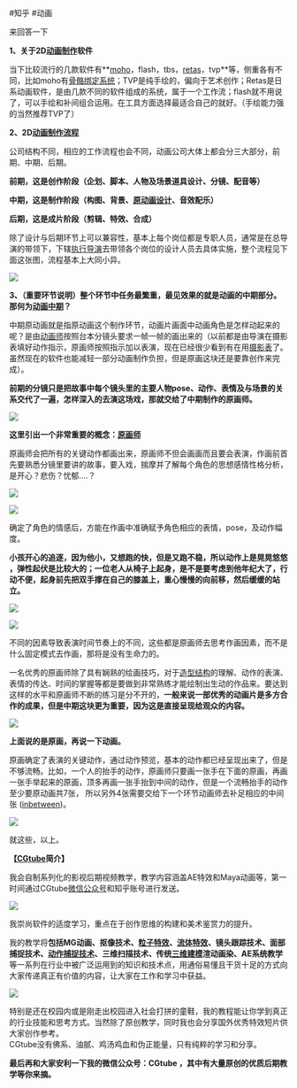 #知乎 #动画

来回答一下

**1、关于2D[动画制作](https://www.zhihu.com/search?q=%E5%8A%A8%E7%94%BB%E5%88%B6%E4%BD%9C&search_source=Entity&hybrid_search_source=Entity&hybrid_search_extra=%7B%22sourceType%22%3A%22answer%22%2C%22sourceId%22%3A567934273%7D)软件**

当下比较流行的几款软件有**[moho](https://www.zhihu.com/search?q=moho&search_source=Entity&hybrid_search_source=Entity&hybrid_search_extra=%7B%22sourceType%22%3A%22answer%22%2C%22sourceId%22%3A567934273%7D)，flash，tbs，[retas](https://www.zhihu.com/search?q=retas&search_source=Entity&hybrid_search_source=Entity&hybrid_search_extra=%7B%22sourceType%22%3A%22answer%22%2C%22sourceId%22%3A567934273%7D)，tvp**等，侧重各有不同，比如moho有[骨骼绑定系统](https://www.zhihu.com/search?q=%E9%AA%A8%E9%AA%BC%E7%BB%91%E5%AE%9A%E7%B3%BB%E7%BB%9F&search_source=Entity&hybrid_search_source=Entity&hybrid_search_extra=%7B%22sourceType%22%3A%22answer%22%2C%22sourceId%22%3A567934273%7D)；TVP是纯手绘的，偏向于艺术创作；Retas是日系动画软件，是由几款不同的软件组成的系统，属于一个工作流；flash就不用说了，可以手绘和补间组合运用。在工具方面选择最适合自己的就好。（手绘能力强的当然推荐TVP了）

**2、2D[动画制作流程](https://www.zhihu.com/search?q=%E5%8A%A8%E7%94%BB%E5%88%B6%E4%BD%9C%E6%B5%81%E7%A8%8B&search_source=Entity&hybrid_search_source=Entity&hybrid_search_extra=%7B%22sourceType%22%3A%22answer%22%2C%22sourceId%22%3A567934273%7D)**

公司结构不同，相应的工作流程也会不同，动画公司大体上都会分三大部分，前期、中期、后期。

**前期，这是创作阶段（企划、脚本、人物及场景道具设计、分镜、配音等）**

**中期，这是制作阶段（构图、背景、[原动画设计](https://www.zhihu.com/search?q=%E5%8E%9F%E5%8A%A8%E7%94%BB%E8%AE%BE%E8%AE%A1&search_source=Entity&hybrid_search_source=Entity&hybrid_search_extra=%7B%22sourceType%22%3A%22answer%22%2C%22sourceId%22%3A567934273%7D)、音效配乐）**

**后期，这是成片阶段（剪辑、特效、合成）**

除了设计与后期环节上可以兼容性，基本上每个岗位都是专职人员，通常是在总导演的带领下，下辖[执行导演](https://www.zhihu.com/search?q=%E6%89%A7%E8%A1%8C%E5%AF%BC%E6%BC%94&search_source=Entity&hybrid_search_source=Entity&hybrid_search_extra=%7B%22sourceType%22%3A%22answer%22%2C%22sourceId%22%3A567934273%7D)去带领各个岗位的设计人员去具体实施，整个流程见下面这张图，流程基本上大同小异。

![](https://pic1.zhimg.com/50/v2-08a528f258cefa97ec480eaea0732b4f_720w.jpg?source=2c26e567)

**3、（重要环节说明）整个环节中任务最繁重，最见效果的就是动画的中期部分。那何为[动画中期](https://www.zhihu.com/search?q=%E5%8A%A8%E7%94%BB%E4%B8%AD%E6%9C%9F&search_source=Entity&hybrid_search_source=Entity&hybrid_search_extra=%7B%22sourceType%22%3A%22answer%22%2C%22sourceId%22%3A567934273%7D)？**

中期原动画就是指原动画这个制作环节，动画片画面中动画角色是怎样动起来的呢？是由[动画师](https://www.zhihu.com/search?q=%E5%8A%A8%E7%94%BB%E5%B8%88&search_source=Entity&hybrid_search_source=Entity&hybrid_search_extra=%7B%22sourceType%22%3A%22answer%22%2C%22sourceId%22%3A567934273%7D)按照台本分镜头要求一帧一帧的画出来的（以前都是由导演在摄影表填好动作指示，原画师按照指示加以表演，现在已经很少看到有在用[摄影表](https://www.zhihu.com/search?q=%E6%91%84%E5%BD%B1%E8%A1%A8&search_source=Entity&hybrid_search_source=Entity&hybrid_search_extra=%7B%22sourceType%22%3A%22answer%22%2C%22sourceId%22%3A567934273%7D)了。虽然现在的软件也能减轻一部分动画制作负担，但是原画这块还是要靠创作来完成）。  

**前期的分镜只是把故事中每个镜头里的主要人物pose、动作、表情及与场景的关系交代了一遍，怎样深入的去演这场戏，那就交给了中期制作的原画师。**

![](https://pic1.zhimg.com/50/v2-f0381d3996a3e23113e4c51feb2d1707_720w.jpg?source=2c26e567)

**这里引出一个非常重要的概念：[原画师](https://www.zhihu.com/search?q=%E5%8E%9F%E7%94%BB%E5%B8%88&search_source=Entity&hybrid_search_source=Entity&hybrid_search_extra=%7B%22sourceType%22%3A%22answer%22%2C%22sourceId%22%3A567934273%7D)**

原画师会把所有的关键动作都画出来，原画师不但会画画而且要会表演，作画前首先要熟悉分镜里要讲的故事，要入戏，揣摩并了解每个角色的思想感情性格分析，是开心？悲伤？忧郁....？

![](https://picx.zhimg.com/50/v2-c055f2a389d9ad066462b2919a542bb1_720w.jpg?source=2c26e567)

![](https://pic1.zhimg.com/50/v2-88e277f7bbd1e564a298e9a27fbcfdf1_720w.jpg?source=2c26e567)

确定了角色的情感后，方能在作画中准确赋予角色相应的表情，pose，及动作幅度。

**小孩开心的追逐，因为他小，又想跑的快，但是又跑不稳，所以动作上是晃晃悠悠 ，弹性起伏是比较大的；一位老人从椅子上起身，是不是要考虑到他年纪大了，行动不便，起身前先把双手撑在自己的膝盖上，重心慢慢的向前移，然后缓缓的站立。**

![](https://pic1.zhimg.com/50/v2-8f4ff6d11ac589b5971ad7f9c64c7e69_720w.gif?source=2c26e567)

![](https://picx.zhimg.com/50/v2-af8a7b9789339e433856541cadeae3ba_720w.gif?source=2c26e567)

不同的因素导致表演时间节奏上的不同，这些都是原画师去思考作画因素，而不是什么固定模式去作画，那将是没有生命力的。  

一名优秀的原画师除了具有娴熟的绘画技巧，对于[造型结构](https://www.zhihu.com/search?q=%E9%80%A0%E5%9E%8B%E7%BB%93%E6%9E%84&search_source=Entity&hybrid_search_source=Entity&hybrid_search_extra=%7B%22sourceType%22%3A%22answer%22%2C%22sourceId%22%3A567934273%7D)的理解、动作的表演、表情的传达、时间的掌握等都是要做到非常熟练才能绘制出生动的作品来。要达到这样的水平和原画师不断的练习是分不开的，**一般来说一部优秀的动画片是多方合作的成果，但是中期这块更为重要，因为这是直接呈现给观众的内容。**

![](https://pic1.zhimg.com/50/v2-1d166e1a82948bd5f0a5e3cb938ba319_720w.gif?source=2c26e567)

**上面说的是原画，再说一下动画。**

原画确定了表演的关键动作，通过动作预览，基本的动作都已经呈现出来了，但是不够流畅。比如，一个人的抬手的动作，原画师只要画一张手在下面的原画，再画一张手举起来的原画，顶多再画一张手抬到中间的动作，但是一个流畅抬手的动作至少要原动画共7张， 所以另外4张需要交给下一个环节动画师去补足相应的中间张 ([inbetween](https://www.zhihu.com/search?q=inbetween&search_source=Entity&hybrid_search_source=Entity&hybrid_search_extra=%7B%22sourceType%22%3A%22answer%22%2C%22sourceId%22%3A567934273%7D))。

![](https://picx.zhimg.com/50/v2-d82c3ea7574ec782232d2ba7d8c4f184_720w.gif?source=2c26e567)

就这些，以上。

**【[CGtube](https://www.zhihu.com/search?q=CGtube&search_source=Entity&hybrid_search_source=Entity&hybrid_search_extra=%7B%22sourceType%22%3A%22answer%22%2C%22sourceId%22%3A567934273%7D)简介】**

我会自制系列化的影视后期视频教学，教学内容涵盖AE特效和Maya动画等，第一时间通过CGtube[微信公众号](https://www.zhihu.com/search?q=%E5%BE%AE%E4%BF%A1%E5%85%AC%E4%BC%97%E5%8F%B7&search_source=Entity&hybrid_search_source=Entity&hybrid_search_extra=%7B%22sourceType%22%3A%22answer%22%2C%22sourceId%22%3A567934273%7D)和知乎账号进行发送。

![](https://picx.zhimg.com/50/v2-a99a0b9f8084b25d1e22b7483db5bc6d_720w.gif?source=2c26e567)

我崇尚软件的适度学习，重点在于创作思维的构建和美术鉴赏力的提升。

我的教学将**包括MG动画、抠像技术、[粒子特效](https://www.zhihu.com/search?q=%E7%B2%92%E5%AD%90%E7%89%B9%E6%95%88&search_source=Entity&hybrid_search_source=Entity&hybrid_search_extra=%7B%22sourceType%22%3A%22answer%22%2C%22sourceId%22%3A567934273%7D)、[流体特效](https://www.zhihu.com/search?q=%E6%B5%81%E4%BD%93%E7%89%B9%E6%95%88&search_source=Entity&hybrid_search_source=Entity&hybrid_search_extra=%7B%22sourceType%22%3A%22answer%22%2C%22sourceId%22%3A567934273%7D)、镜头跟踪技术、面部捕捉技术、[动作捕捉技术](https://www.zhihu.com/search?q=%E5%8A%A8%E4%BD%9C%E6%8D%95%E6%8D%89%E6%8A%80%E6%9C%AF&search_source=Entity&hybrid_search_source=Entity&hybrid_search_extra=%7B%22sourceType%22%3A%22answer%22%2C%22sourceId%22%3A567934273%7D)、三维扫描技术、传统[三维建模](https://www.zhihu.com/search?q=%E4%B8%89%E7%BB%B4%E5%BB%BA%E6%A8%A1&search_source=Entity&hybrid_search_source=Entity&hybrid_search_extra=%7B%22sourceType%22%3A%22answer%22%2C%22sourceId%22%3A567934273%7D)渲动画染、AE系统教学**等一系列在行业中被广泛运用到的知识和技术点，用通俗易懂且干货十足的方式向大家传递真正有价值的内容，让大家在工作和学习中获益。

![](https://picx.zhimg.com/50/v2-133893ad1fd628b5eb3282ae060083c3_720w.gif?source=2c26e567)

特别是还在校园内或是刚走出校园进入社会打拼的童鞋，我的教程能让你学到真正的行业技能和思考方式。当然除了原创教学，同时我也会分享国外优秀特效短片供大家创作参考。  
CGtube没有佛系、油腻、鸡汤鸡血和伪正能量，只有纯粹的学习和分享。  

**最后再和大家安利一下我的微信公众号：CGtube ，其中有大量原创的优质后期教学等你来摘。**